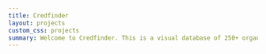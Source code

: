 ```yaml
---
title: Credfinder
layout: projects
custom_css: projects
summary: Welcome to Credfinder. This is a visual database of 250+ organizations that aim to improve information quality and credibility. They are fact-checking groups, technology tools, academic research institutions and so much more. You can use this resource to discover like-minded colleagues or browse for new funding opportunities. Explore our growing list of entries by geography, language, funders and solutions categories.
---
```

